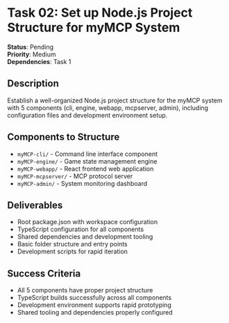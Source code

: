 # Task 02: Set up Node.js Project Structure for myMCP System

**Status**: Pending  
**Priority**: Medium  
**Dependencies**: Task 1

## Description
Establish a well-organized Node.js project structure for the myMCP system with 5 components (cli, engine, webapp, mcpserver, admin), including configuration files and development environment setup.

## Components to Structure
- `myMCP-cli/` - Command line interface component
- `myMCP-engine/` - Game state management engine  
- `myMCP-webapp/` - React frontend web application
- `myMCP-mcpserver/` - MCP protocol server
- `myMCP-admin/` - System monitoring dashboard

## Deliverables
- Root package.json with workspace configuration
- TypeScript configuration for all components
- Shared dependencies and development tooling
- Basic folder structure and entry points
- Development scripts for rapid iteration

## Success Criteria
- All 5 components have proper project structure
- TypeScript builds successfully across all components
- Development environment supports rapid prototyping
- Shared tooling and dependencies properly configured
